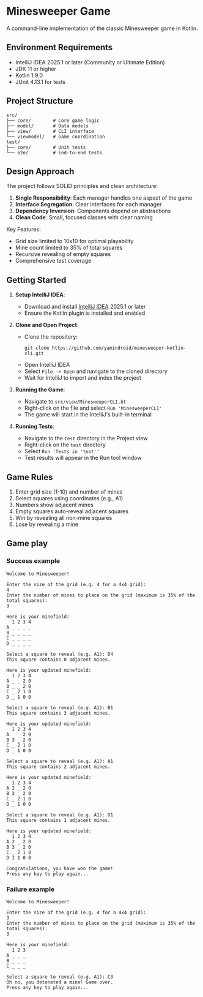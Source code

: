 # Minesweeper Game

A command-line implementation of the classic Minesweeper game in Kotlin.

## Environment Requirements

- IntelliJ IDEA 2025.1 or later (Community or Ultimate Edition)
- JDK 11 or higher
- Kotlin 1.9.0
- JUnit 4.13.1 for tests

## Project Structure

```
src/
├── core/        # Core game logic
├── model/       # Data models
├── view/        # CLI interface
└── viewmodel/   # Game coordination
test/
├── core/        # Unit tests
└── e2e/         # End-to-end tests
```

## Design Approach

The project follows SOLID principles and clean architecture:

1. **Single Responsibility**: Each manager handles one aspect of the game
2. **Interface Segregation**: Clear interfaces for each manager
3. **Dependency Inversion**: Components depend on abstractions
4. **Clean Code**: Small, focused classes with clear naming

Key Features:
- Grid size limited to 10x10 for optimal playability
- Mine count limited to 35% of total squares
- Recursive revealing of empty squares
- Comprehensive test coverage

## Getting Started

1. **Setup IntelliJ IDEA**:
   - Download and install [IntelliJ IDEA](https://www.jetbrains.com/idea/download/) 2025.1 or later
   - Ensure the Kotlin plugin is installed and enabled

2. **Clone and Open Project**:
   - Clone the repository:
     ```
     git clone https://github.com/yamindroid/minesweeper-kotlin-cli.git
     ```
   - Open IntelliJ IDEA
   - Select `File -> Open` and navigate to the cloned directory
   - Wait for IntelliJ to import and index the project

3. **Running the Game**:
   - Navigate to `src/view/MinesweeperCLI.kt`
   - Right-click on the file and select `Run 'MinesweeperCLI'`
   - The game will start in the IntelliJ's built-in terminal

4. **Running Tests**:
   - Navigate to the `test` directory in the Project view
   - Right-click on the `test` directory
   - Select `Run 'Tests in 'test''`
   - Test results will appear in the Run tool window

## Game Rules

1. Enter grid size (1-10) and number of mines
2. Select squares using coordinates (e.g., A1)
3. Numbers show adjacent mines
4. Empty squares auto-reveal adjacent squares
5. Win by revealing all non-mine squares
6. Lose by revealing a mine

## Game play

### Success example
```
Welcome to Minesweeper!

Enter the size of the grid (e.g. 4 for a 4x4 grid): 
4
Enter the number of mines to place on the grid (maximum is 35% of the total squares): 
3

Here is your minefield:
  1 2 3 4
A _ _ _ _
B _ _ _ _
C _ _ _ _
D _ _ _ _

Select a square to reveal (e.g. A1): D4
This square contains 0 adjacent mines. 

Here is your updated minefield:
  1 2 3 4
A _ _ 2 0
B _ _ 2 0
C _ 2 1 0
D _ 1 0 0

Select a square to reveal (e.g. A1): B1
This square contains 3 adjacent mines. 

Here is your updated minefield:
  1 2 3 4
A _ _ 2 0
B 3 _ 2 0
C _ 2 1 0
D _ 1 0 0

Select a square to reveal (e.g. A1): A1
This square contains 2 adjacent mines. 

Here is your updated minefield:
  1 2 3 4
A 2 _ 2 0
B 3 _ 2 0
C _ 2 1 0
D _ 1 0 0

Select a square to reveal (e.g. A1): D1
This square contains 1 adjacent mines. 

Here is your updated minefield:
  1 2 3 4
A 2 _ 2 0
B 3 _ 2 0
C _ 2 1 0
D 1 1 0 0

Congratulations, you have won the game!
Press any key to play again...
```
### Failure example
```
Welcome to Minesweeper!

Enter the size of the grid (e.g. 4 for a 4x4 grid): 
3
Enter the number of mines to place on the grid (maximum is 35% of the total squares): 
3

Here is your minefield:
  1 2 3
A _ _ _
B _ _ _
C _ _ _

Select a square to reveal (e.g. A1): C3
Oh no, you detonated a mine! Game over.
Press any key to play again...
```
